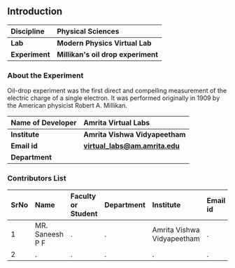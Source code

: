 ## Introduction


<b>Discipline | <b> Physical Sciences
:--|:--|
<b> Lab | <b> Modern Physics Virtual Lab
<b> Experiment|     <b>	Millikan's oil drop experiment

### About the Experiment 

Oil-drop experiment was the first direct and compelling measurement of the electric charge of a single electron. It was performed originally in 1909 by the American physicist Robert A. Millikan.

<b>Name of Developer | <b> Amrita Virtual Labs
:--|:--|
<b> Institute | <b>  Amrita Vishwa Vidyapeetham
<b> Email id|     <b>  virtual_labs@am.amrita.edu
<b> Department |  

### Contributors List

SrNo | Name | Faculty or Student | Department| Institute | Email id
:--|:--|:--|:--|:--|:--|
1 | MR. Saneesh P F | . | . | Amrita Vishwa Vidyapeetham | .
2 | . | . | . | . | .

